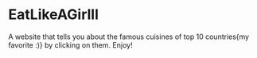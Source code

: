 # EatLikeAGirlll
A website that tells you about the famous cuisines of top 10 countries{my favorite :)} by clicking on them.
Enjoy!
